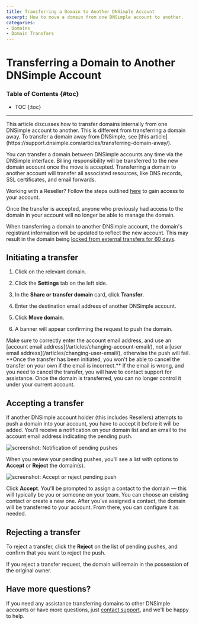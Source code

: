 ```yaml
---
title: Transferring a Domain to Another DNSimple Account
excerpt: How to move a domain from one DNSimple account to another.
categories:
- Domains
- Domain Transfers
---
```


# Transferring a Domain to Another DNSimple Account

### Table of Contents {#toc}

* TOC
{:toc}

---

<info>
This article discusses how to transfer domains internally from one DNSimple account to another. This is different from transferring a domain away. To transfer a domain away from DNSimple, see [this article](https://support.dnsimple.com/articles/transferring-domain-away/).
</info>

You can transfer a domain between DNSimple accounts any time via the DNSimple interface. Billing responsibility will be transferred to the new domain account once the move is accepted. Transferring a domain to another account will transfer all associated resources, like DNS records, SSL certificates, and email forwards.

Working with a Reseller? Follow the steps outlined [here](#accepting-a-transfer) to gain access to your account.

<warning>
Once the transfer is accepted, anyone who previously had access to the domain in your account will no longer be able to manage the domain.

When transferring a domain to another DNSimple account, the domain's registrant information will be updated to reflect the new account. This may result in the domain being [locked from external transfers for 60 days](/articles/icann-60-day-lock-registrant-change/).
</warning>

## Initiating a transfer

1. Click on the relevant domain. 
1. Click the **Settings** tab on the left side.
1. In the **Share or transfer domain** card, click **Transfer**.

    <!--- needs screenshot -->

1. Enter the destination email address of another DNSimple account.
1. Click **Move domain**.
1. A banner will appear confirming the request to push the domain. 

<warning>
Make sure to correctly enter the account email address, and use an [account email address](/articles/changing-account-email/), not a [user email address](/articles/changing-user-email/), otherwise the push will fail. **Once the transfer has been initiated, you won't be able to cancel the transfer on your own if the email is incorrect.** If the email is wrong, and you need to cancel the transfer, you will have to contact support for assistance. Once the domain is transferred, you can no longer control it under your current account.
</warning>

## Accepting a transfer

If another DNSimple account holder (this includes Resellers) attempts to push a domain into your account, you have to accept it before it will be added. You'll receive a notification on your domain list and an email to the account email address indicating the pending push.

![screenshot: Notification of pending pushes](/files/pending-push-notification.png)

When you review your pending pushes, you'll see a list with options to **Accept** or **Reject** the domain(s).

![screenshot: Accept or reject pending push](/files/pending-pushes.jpg)

Click **Accept**. You'll be prompted to assign a contact to the domain — this will typically be you or someone on your team. You can choose an existing contact or create a new one. After you've assigned a contact, the domain will be transferred to your account. From there, you can configure it as needed.

## Rejecting a transfer

To reject a transfer, click the **Reject** on the list of pending pushes, and confirm that you want to reject the push.

<info>
If you reject a transfer request, the domain will remain in the possession of the original owner. 
</info>

## Have more questions? 

If you need any assistance transferring domains to other DNSimple accounts or have more questions, just [contact support](https://dnsimple.com/feedback), and we'll be happy to help. 
